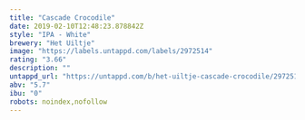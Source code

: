 ```yaml
---
title: "Cascade Crocodile"
date: 2019-02-10T12:48:23.878842Z
style: "IPA - White"
brewery: "Het Uiltje"
image: "https://labels.untappd.com/labels/2972514"
rating: "3.66"
description: ""
untappd_url: "https://untappd.com/b/het-uiltje-cascade-crocodile/2972514"
abv: "5.7"
ibu: "0"
robots: noindex,nofollow
---
```

